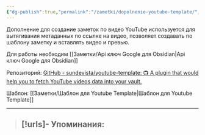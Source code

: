 ```yaml
---
{"dg-publish":true,"permalink":"/zametki/dopolnenie-youtube-template/","created":"2024-07-09 14:18","updated":"2024-09-03T20:02:53+03:00"}
---
```


Дополнение для создание заметок по видео YouTube используется для вытягивания метаданных по ссылке на видео, позволяет создавать по шаблону заметку и вставлять видео и превью.

Для работы необходим [[Заметки/Api ключ Google для Obsidian\|Api ключ Google для Obsidian]]

Репозиторий: [GitHub - sundevista/youtube-template: 📺 A plugin that would help you to fetch YouTube videos data into your vault.](https://github.com/sundevista/youtube-template)

Шаблон: [[Заметки/Шаблон для Youtube Template\|Шаблон для Youtube Template]]

---
> [!urls]- Упоминания:
> - 